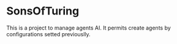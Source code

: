 # SonsOfTuring

This is a project to manage agents AI. It permits create agents by configurations setted previouslly.